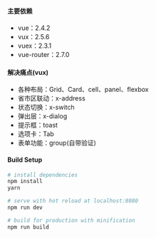 #### 主要依赖

+ vue：2.4.2
+ vux：2.5.6
+ vuex：2.3.1
+ vue-router：2.7.0

#### 解决痛点(vux)

- 各种布局：Grid、Card、cell、panel、flexbox
- 省市区联动：x-address 
- 状态切换：x-switch 
- 弹出层：x-dialog 
- 提示框：toast
- 选项卡：Tab
- 表单功能：group(自带验证)


#### Build Setup

``` bash
# install dependencies
npm install
yarn

# serve with hot reload at localhost:8080
npm run dev

# build for production with minification
npm run build
```
